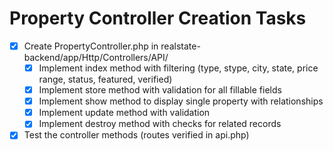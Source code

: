 # Property Controller Creation Tasks

- [x] Create PropertyController.php in realstate-backend/app/Http/Controllers/API/
  - [x] Implement index method with filtering (type, stype, city, state, price range, status, featured, verified)
  - [x] Implement store method with validation for all fillable fields
  - [x] Implement show method to display single property with relationships
  - [x] Implement update method with validation
  - [x] Implement destroy method with checks for related records
- [x] Test the controller methods (routes verified in api.php)
